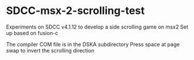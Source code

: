 # SDCC-msx-2-scrolling-test
Experiments on SDCC v4.1.12 to develop a side scrolling game on msx2 
Set up based on fusion-c

The compiler COM file is in the DSKA subdirectory 
Press space at page swap to invert the scrolling direction
